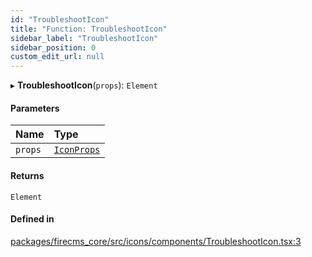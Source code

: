 ```yaml
---
id: "TroubleshootIcon"
title: "Function: TroubleshootIcon"
sidebar_label: "TroubleshootIcon"
sidebar_position: 0
custom_edit_url: null
---
```


▸ **TroubleshootIcon**(`props`): `Element`

#### Parameters

| Name | Type |
| :------ | :------ |
| `props` | [`IconProps`](../types/IconProps.md) |

#### Returns

`Element`

#### Defined in

[packages/firecms_core/src/icons/components/TroubleshootIcon.tsx:3](https://github.com/FireCMSco/firecms/blob/d45f3739/packages/firecms_core/src/icons/components/TroubleshootIcon.tsx#L3)
